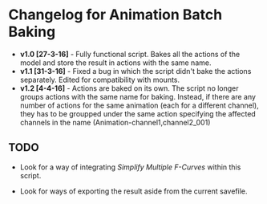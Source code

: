 # Changelog for Animation Batch Baking

* **v1.0 [27-3-16]** - Fully functional script. Bakes all the actions of the model and store the result in actions with the same name.
* **v1.1 [31-3-16]** - Fixed a bug in which the script didn't bake the actions separately. Edited for compatibility with mounts.
* **v1.2 [4-4-16]** - Actions are baked on its own. The script no longer groups actions with the same name for baking. Instead, if there are any number of actions for the same animation (each for a different channel), they has to be groupped under the same action specifying the affected channels in the name (Animation-channel1,channel2_001)

## TODO

* Look for a way of integrating *Simplify Multiple F-Curves* within this script.

* Look for ways of exporting the result aside from the current savefile.

